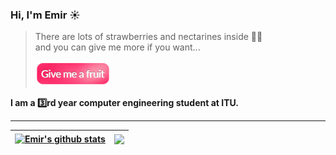 ### Hi, I'm Emir ☀️

> There are lots of strawberries and nectarines inside 🍓🍑   
> and you can give me more if you want...
>     
> <a href="#"><img alt="give me a fruit" src="/assets/giveMeAFruit.png" height=40></a>  

**I am a 3️⃣rd year computer engineering student at ITU.** 
  
    
       
---

| <a href="#"><img align="center" src="https://github-readme-stats.vercel.app/api?username=emircangun&show_icons=true&include_all_commits=true&theme=graywhite&hide_border=true" alt="Emir's github stats" /></a> | <a href="#"><img align="center" src="https://github-readme-stats.vercel.app/api/top-langs/?username=emircangun&layout=compact&theme=graywhite&hide_border=true" /></a> |
| ------------- | ------------- |

